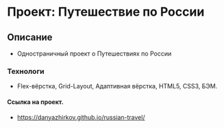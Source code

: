 # Проект: Путешествие по России

## Описание

-   Одностраничный проект о Путешествиях по России

### Технологи

-   Flex-вёрстка, Grid-Layout, Адаптивная вёрстка, HTML5, CSS3, БЭМ.

#### Ссылка на проект.

-   https://danyazhirkov.github.io/russian-travel/
